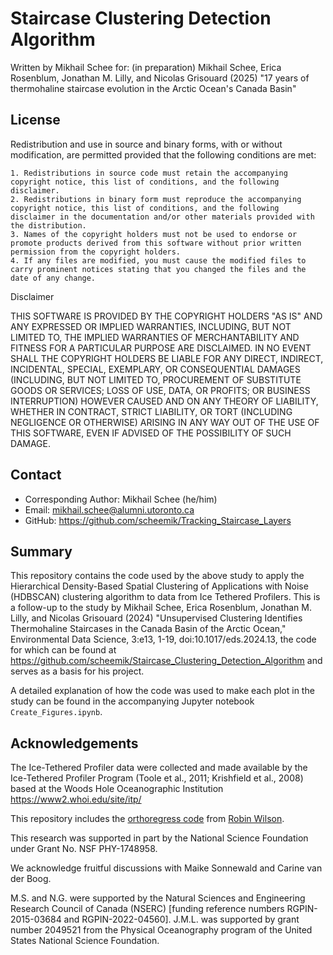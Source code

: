 # Staircase Clustering Detection Algorithm

Written by Mikhail Schee for:
(in preparation) Mikhail Schee, Erica Rosenblum, Jonathan M. Lilly, and Nicolas Grisouard (2025) "17 years of thermohaline staircase evolution in the Arctic Ocean's Canada Basin"

## License

Redistribution and use in source and binary forms, with or without modification, are permitted provided that the following conditions are met:

    1. Redistributions in source code must retain the accompanying copyright notice, this list of conditions, and the following disclaimer.
    2. Redistributions in binary form must reproduce the accompanying copyright notice, this list of conditions, and the following disclaimer in the documentation and/or other materials provided with the distribution.
    3. Names of the copyright holders must not be used to endorse or promote products derived from this software without prior written permission from the copyright holders.
    4. If any files are modified, you must cause the modified files to carry prominent notices stating that you changed the files and the date of any change.

Disclaimer

THIS SOFTWARE IS PROVIDED BY THE COPYRIGHT HOLDERS "AS IS" AND ANY EXPRESSED OR IMPLIED WARRANTIES, INCLUDING, BUT NOT LIMITED TO, THE IMPLIED WARRANTIES OF MERCHANTABILITY AND FITNESS FOR A PARTICULAR PURPOSE ARE DISCLAIMED. IN NO EVENT SHALL THE COPYRIGHT HOLDERS BE LIABLE FOR ANY DIRECT, INDIRECT, INCIDENTAL, SPECIAL, EXEMPLARY, OR CONSEQUENTIAL DAMAGES (INCLUDING, BUT NOT LIMITED TO, PROCUREMENT OF SUBSTITUTE GOODS OR SERVICES; LOSS OF USE, DATA, OR PROFITS; OR BUSINESS INTERRUPTION) HOWEVER CAUSED AND ON ANY THEORY OF LIABILITY, WHETHER IN CONTRACT, STRICT LIABILITY, OR TORT (INCLUDING NEGLIGENCE OR OTHERWISE) ARISING IN ANY WAY OUT OF THE USE OF THIS SOFTWARE, EVEN IF ADVISED OF THE POSSIBILITY OF SUCH DAMAGE.

## Contact

* Corresponding Author: Mikhail Schee (he/him)
* Email: [mikhail.schee@alumni.utoronto.ca](mailto:mikhail.schee@alumni.utoronto.ca)
* GitHub: https://github.com/scheemik/Tracking_Staircase_Layers

## Summary

This repository contains the code used by the above study to apply the Hierarchical Density-Based Spatial Clustering of Applications with Noise (HDBSCAN) clustering algorithm to data from Ice Tethered Profilers. This is a follow-up to the study by Mikhail Schee, Erica Rosenblum, Jonathan M. Lilly, and Nicolas Grisouard (2024) "Unsupervised Clustering Identifies Thermohaline Staircases in the Canada Basin of the Arctic Ocean," Environmental Data Science, 3:e13, 1-19, doi:10.1017/eds.2024.13, the code for which can be found at https://github.com/scheemik/Staircase_Clustering_Detection_Algorithm and serves as a basis for his project.

A detailed explanation of how the code was used to make each plot in the study can be found in the accompanying Jupyter notebook `Create_Figures.ipynb`.

## Acknowledgements

The Ice-Tethered Profiler data were collected and made available by the Ice-Tethered Profiler Program (Toole et al., 2011; Krishfield et al., 2008) based at the Woods Hole Oceanographic Institution https://www2.whoi.edu/site/itp/

This repository includes the [orthoregress code](https://gist.github.com/robintw/d94eb527c44966fbc8b9) from [Robin Wilson](https://blog.rtwilson.com/orthogonal-distance-regression-in-python/).

This research was supported in part by the National Science Foundation under Grant No. NSF PHY-1748958. 

We acknowledge fruitful discussions with Maike Sonnewald and Carine van der Boog.

M.S. and N.G. were supported by the Natural Sciences and Engineering Research Council of Canada (NSERC) [funding reference numbers RGPIN-2015-03684 and RGPIN-2022-04560]. J.M.L. was supported by grant number 2049521 from the Physical Oceanography program of the United States National Science Foundation.


